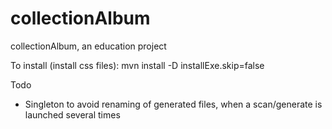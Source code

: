 # collectionAlbum

collectionAlbum, an education project

To install (install css files):
mvn install -D installExe.skip=false

Todo
* Singleton to avoid renaming of generated files, when a scan/generate is launched several times
